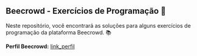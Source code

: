 ## Beecrowd - Exercícios de Programação 🐝

Neste repositório, você encontrará as soluções para alguns exercícios de programação da plataforma Beecrowd. 📚

**Perfil Beecrowd:** [link_perfil](https://www.beecrowd.com.br/judge/pt/profile/667397)
